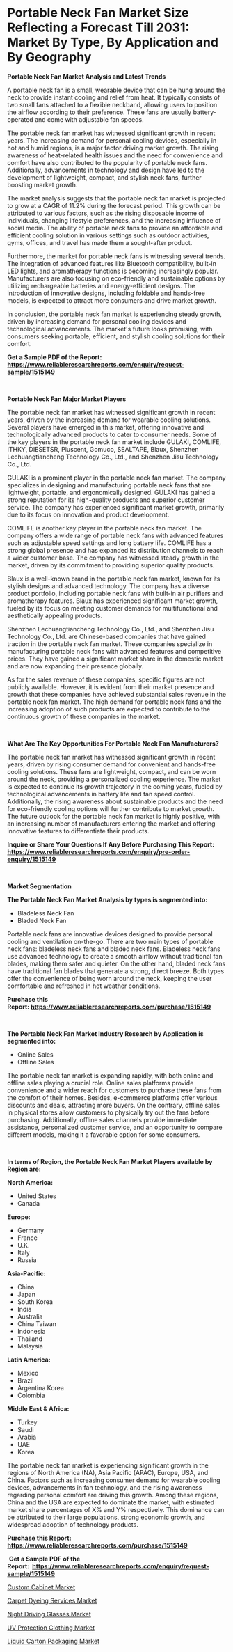 <p><h1>Portable Neck Fan Market Size Reflecting a Forecast Till 2031: Market By Type, By Application and By Geography</h1></p><p><strong>Portable Neck Fan Market Analysis and Latest Trends</strong></p>
<p><p>A portable neck fan is a small, wearable device that can be hung around the neck to provide instant cooling and relief from heat. It typically consists of two small fans attached to a flexible neckband, allowing users to position the airflow according to their preference. These fans are usually battery-operated and come with adjustable fan speeds.</p><p>The portable neck fan market has witnessed significant growth in recent years. The increasing demand for personal cooling devices, especially in hot and humid regions, is a major factor driving market growth. The rising awareness of heat-related health issues and the need for convenience and comfort have also contributed to the popularity of portable neck fans. Additionally, advancements in technology and design have led to the development of lightweight, compact, and stylish neck fans, further boosting market growth.</p><p>The market analysis suggests that the portable neck fan market is projected to grow at a CAGR of 11.2% during the forecast period. This growth can be attributed to various factors, such as the rising disposable income of individuals, changing lifestyle preferences, and the increasing influence of social media. The ability of portable neck fans to provide an affordable and efficient cooling solution in various settings such as outdoor activities, gyms, offices, and travel has made them a sought-after product.</p><p>Furthermore, the market for portable neck fans is witnessing several trends. The integration of advanced features like Bluetooth compatibility, built-in LED lights, and aromatherapy functions is becoming increasingly popular. Manufacturers are also focusing on eco-friendly and sustainable options by utilizing rechargeable batteries and energy-efficient designs. The introduction of innovative designs, including foldable and hands-free models, is expected to attract more consumers and drive market growth.</p><p>In conclusion, the portable neck fan market is experiencing steady growth, driven by increasing demand for personal cooling devices and technological advancements. The market's future looks promising, with consumers seeking portable, efficient, and stylish cooling solutions for their comfort.</p></p>
<p><strong>Get a Sample PDF of the Report:&nbsp; <a href="https://www.reliableresearchreports.com/enquiry/request-sample/1515149">https://www.reliableresearchreports.com/enquiry/request-sample/1515149</a></strong></p>
<p>&nbsp;</p>
<p><strong>Portable Neck Fan Major Market Players</strong></p>
<p><p>The portable neck fan market has witnessed significant growth in recent years, driven by the increasing demand for wearable cooling solutions. Several players have emerged in this market, offering innovative and technologically advanced products to cater to consumer needs. Some of the key players in the portable neck fan market include GULAKI, COMLIFE, ITHKY, DIESETSR, Pluscent, Gomuco, SEALTAPE, Blaux, Shenzhen Lechuangtiancheng Technology Co., Ltd., and Shenzhen Jisu Technology Co., Ltd.</p><p>GULAKI is a prominent player in the portable neck fan market. The company specializes in designing and manufacturing portable neck fans that are lightweight, portable, and ergonomically designed. GULAKI has gained a strong reputation for its high-quality products and superior customer service. The company has experienced significant market growth, primarily due to its focus on innovation and product development.</p><p>COMLIFE is another key player in the portable neck fan market. The company offers a wide range of portable neck fans with advanced features such as adjustable speed settings and long battery life. COMLIFE has a strong global presence and has expanded its distribution channels to reach a wider customer base. The company has witnessed steady growth in the market, driven by its commitment to providing superior quality products.</p><p>Blaux is a well-known brand in the portable neck fan market, known for its stylish designs and advanced technology. The company has a diverse product portfolio, including portable neck fans with built-in air purifiers and aromatherapy features. Blaux has experienced significant market growth, fueled by its focus on meeting customer demands for multifunctional and aesthetically appealing products.</p><p>Shenzhen Lechuangtiancheng Technology Co., Ltd., and Shenzhen Jisu Technology Co., Ltd. are Chinese-based companies that have gained traction in the portable neck fan market. These companies specialize in manufacturing portable neck fans with advanced features and competitive prices. They have gained a significant market share in the domestic market and are now expanding their presence globally.</p><p>As for the sales revenue of these companies, specific figures are not publicly available. However, it is evident from their market presence and growth that these companies have achieved substantial sales revenue in the portable neck fan market. The high demand for portable neck fans and the increasing adoption of such products are expected to contribute to the continuous growth of these companies in the market.</p></p>
<p>&nbsp;</p>
<p><strong>What Are The Key Opportunities For Portable Neck Fan Manufacturers?</strong></p>
<p><p>The portable neck fan market has witnessed significant growth in recent years, driven by rising consumer demand for convenient and hands-free cooling solutions. These fans are lightweight, compact, and can be worn around the neck, providing a personalized cooling experience. The market is expected to continue its growth trajectory in the coming years, fueled by technological advancements in battery life and fan speed control. Additionally, the rising awareness about sustainable products and the need for eco-friendly cooling options will further contribute to market growth. The future outlook for the portable neck fan market is highly positive, with an increasing number of manufacturers entering the market and offering innovative features to differentiate their products.</p></p>
<p><strong>Inquire or Share Your Questions If Any Before Purchasing This Report: <a href="https://www.reliableresearchreports.com/enquiry/pre-order-enquiry/1515149">https://www.reliableresearchreports.com/enquiry/pre-order-enquiry/1515149</a></strong></p>
<p>&nbsp;</p>
<p><strong>Market Segmentation</strong></p>
<p><strong>The Portable Neck Fan Market Analysis by types is segmented into:</strong></p>
<p><ul><li>Bladeless Neck Fan</li><li>Bladed Neck Fan</li></ul></p>
<p><p>Portable neck fans are innovative devices designed to provide personal cooling and ventilation on-the-go. There are two main types of portable neck fans: bladeless neck fans and bladed neck fans. Bladeless neck fans use advanced technology to create a smooth airflow without traditional fan blades, making them safer and quieter. On the other hand, bladed neck fans have traditional fan blades that generate a strong, direct breeze. Both types offer the convenience of being worn around the neck, keeping the user comfortable and refreshed in hot weather conditions.</p></p>
<p><strong>Purchase this Report:&nbsp;<a href="https://www.reliableresearchreports.com/purchase/1515149">https://www.reliableresearchreports.com/purchase/1515149</a></strong></p>
<p>&nbsp;</p>
<p><strong>The Portable Neck Fan Market Industry Research by Application is segmented into:</strong></p>
<p><ul><li>Online Sales</li><li>Offline Sales</li></ul></p>
<p><p>The portable neck fan market is expanding rapidly, with both online and offline sales playing a crucial role. Online sales platforms provide convenience and a wider reach for customers to purchase these fans from the comfort of their homes. Besides, e-commerce platforms offer various discounts and deals, attracting more buyers. On the contrary, offline sales in physical stores allow customers to physically try out the fans before purchasing. Additionally, offline sales channels provide immediate assistance, personalized customer service, and an opportunity to compare different models, making it a favorable option for some consumers.</p></p>
<p>&nbsp;</p>
<p><strong>In terms of Region, the Portable Neck Fan Market Players available by Region are:</strong></p>
<p>
    <p> <strong> North America: </strong>
        <ul>
            <li>United States</li>
            <li>Canada</li>
        </ul>
        </p> 
    <p> <strong> Europe: </strong>
        <ul>
            <li>Germany</li>
            <li>France</li>
            <li>U.K.</li>
            <li>Italy</li>
            <li>Russia</li>
        </ul>
        </p> 
    <p> <strong> Asia-Pacific: </strong>
        <ul>
            <li>China</li>
            <li>Japan</li>
            <li>South Korea</li>
            <li>India</li>
            <li>Australia</li>
            <li>China Taiwan</li>
            <li>Indonesia</li>
            <li>Thailand</li>
            <li>Malaysia</li>
        </ul>
        </p> 
    <p> <strong> Latin America: </strong>
        <ul>
            <li>Mexico</li>
            <li>Brazil</li>
            <li>Argentina Korea</li>
            <li>Colombia</li>
        </ul>
        </p> 
    <p> <strong> Middle East & Africa: </strong>
        <ul>
            <li>Turkey</li>
            <li>Saudi</li>
            <li>Arabia</li>
            <li>UAE</li>
            <li>Korea</li>
        </ul>
    </p>
    </p>
<p><p>The portable neck fan market is experiencing significant growth in the regions of North America (NA), Asia Pacific (APAC), Europe, USA, and China. Factors such as increasing consumer demand for wearable cooling devices, advancements in fan technology, and the rising awareness regarding personal comfort are driving this growth. Among these regions, China and the USA are expected to dominate the market, with estimated market share percentages of X% and Y% respectively. This dominance can be attributed to their large populations, strong economic growth, and widespread adoption of technology products.</p></p>
<p><strong>Purchase this Report: <a href="https://www.reliableresearchreports.com/purchase/1515149">https://www.reliableresearchreports.com/purchase/1515149</a></strong></p>
<p>&nbsp;<strong>Get a Sample PDF of the Report:&nbsp;&nbsp;<a href="https://www.reliableresearchreports.com/enquiry/request-sample/1515149">https://www.reliableresearchreports.com/enquiry/request-sample/1515149</a></strong></p>
<p><strong></strong></p>
<p><p><a href="https://github.com/rahu1506/Market-Research-Report-List-2/blob/main/custom-cabinet-market.md">Custom Cabinet Market</a></p><p><a href="https://github.com/aashishrp/Market-Research-Report-List-1/blob/main/carpet-dyeing-services-market.md">Carpet Dyeing Services Market</a></p><p><a href="https://github.com/rahu1505/Market-Research-Report-List-2/blob/main/night-driving-glasses-market.md">Night Driving Glasses Market</a></p><p><a href="https://github.com/aashishrp02/Market-Research-Report-List-1/blob/main/uv-protection-clothing-market.md">UV Protection Clothing Market</a></p><p><a href="https://github.com/aasishrp01/Market-Research-Report-List-2/blob/main/liquid-carton-packaging-market.md">Liquid Carton Packaging Market</a></p></p>